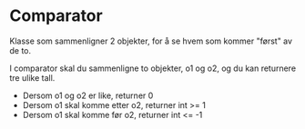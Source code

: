 # Comparator

Klasse som sammenligner 2 objekter, for å se hvem som kommer "først" av de to.

I comparator skal du sammenligne to objekter, o1 og o2, og du kan returnere tre ulike tall.

 - Dersom o1 og o2 er like, returner 0
 - Dersom o1 skal komme etter o2, returner int >= 1
 - Dersom o1 skal komme før o2, returner int <= -1
